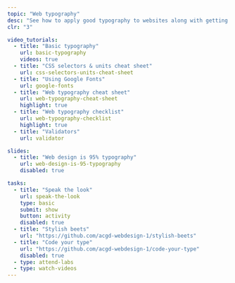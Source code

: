 ```yaml
---
topic: "Web typography"
desc: "See how to apply good typography to websites along with getting more CSS experience."
clr: "3"

video_tutorials:
  - title: "Basic typography"
    url: basic-typography
    videos: true
  - title: "CSS selectors & units cheat sheet"
    url: css-selectors-units-cheat-sheet
  - title: "Using Google Fonts"
    url: google-fonts
  - title: "Web typography cheat sheet"
    url: web-typography-cheat-sheet
    highlight: true
  - title: "Web typography checklist"
    url: web-typography-checklist
    highlight: true
  - title: "Validators"
    url: validator

slides:
  - title: "Web design is 95% typography"
    url: web-design-is-95-typography
    disabled: true

tasks:
  - title: "Speak the look"
    url: speak-the-look
    type: basic
    submit: show
    button: activity
    disabled: true
  - title: "Stylish beets"
    url: "https://github.com/acgd-webdesign-1/stylish-beets"
  - title: "Code your type"
    url: "https://github.com/acgd-webdesign-1/code-your-type"
    disabled: true
  - type: attend-labs
  - type: watch-videos
---
```

